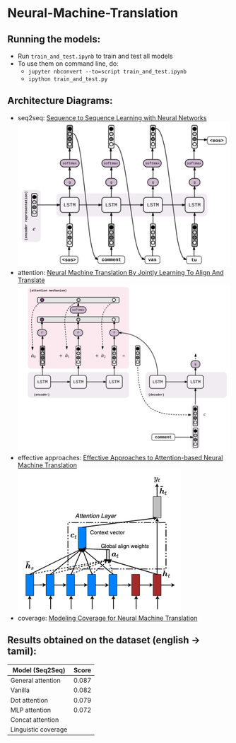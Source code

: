 # Neural-Machine-Translation

## Running the models:

* Run `train_and_test.ipynb` to train and test all models
* To use them on command line, do:
    * `jupyter nbconvert --to=script train_and_test.ipynb`
    * `ipython train_and_test.py`
    
## Architecture Diagrams:

* seq2seq: [Sequence to Sequence Learning with Neural Networks](https://papers.nips.cc/paper/5346-sequence-to-sequence-learning-with-neural-networks.pdf)
![image](./images/seq2seq.svg)
* attention: [Neural Machine Translation By Jointly Learning To Align And Translate](https://arxiv.org/pdf/1409.0473.pdf)
![image](./images/seq2seq_with_attention.svg)
* effective approaches: [Effective Approaches to Attention-based Neural Machine Translation](http://aclweb.org/anthology/D15-1166)
![image](./images/effective_approaches.png)
* coverage: [Modeling Coverage for Neural Machine Translation](http://www.aclweb.org/anthology/P16-1008)

## Results obtained on the dataset (english -> tamil):

| Model (Seq2Seq) | Score |
| -----------------------------------|------------|
| General attention | 0.087 |
| Vanilla | 0.082 |
| Dot attention | 0.079 |
| MLP attention | 0.072 |
| Concat attention | |
| Linguistic coverage |
